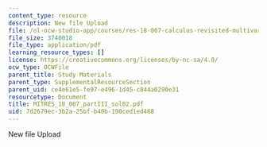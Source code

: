 ```yaml
---
content_type: resource
description: New file Upload
file: /ol-ocw-studio-app/courses/res-18-007-calculus-revisited-multivariable-calculus-fall-2011/7d2679ec3b2a25bfb40b190ced1ed468_MITRES_18_007_partIII_sol02.pdf
file_size: 3740018
file_type: application/pdf
learning_resource_types: []
license: https://creativecommons.org/licenses/by-nc-sa/4.0/
ocw_type: OCWFile
parent_title: Study Materials
parent_type: SupplementalResourceSection
parent_uid: ce4e61e5-fe97-e496-1d45-c844a0290e31
resourcetype: Document
title: MITRES_18_007_partIII_sol02.pdf
uid: 7d2679ec-3b2a-25bf-b40b-190ced1ed468
---
```

New file Upload